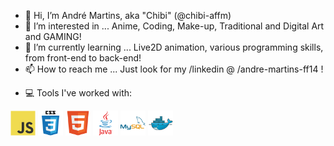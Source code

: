 - 👋 Hi, I’m André Martins, aka "Chibi" (@chibi-affm)
- 👀 I’m interested in ... Anime, Coding, Make-up, Traditional and Digital Art and GAMING!
- 🌱 I’m currently learning ... Live2D animation, various programming skills, from front-end to back-end!
- 📫 How to reach me ... Just look for my /linkedin @ /andre-martins-ff14 !

<!---
chibi-affm/chibi-affm is a ✨ special ✨ repository because its `README.md` (this file) appears on your GitHub profile.
You can click the Preview link to take a look at your changes.
--->
- 💻 Tools I've worked with:
<p align= left>
<img src="https://raw.githubusercontent.com/devicons/devicon/master/icons/javascript/javascript-original.svg" alt="javascript" width="40" height="40" />
<img src="https://raw.githubusercontent.com/devicons/devicon/master/icons/css3/css3-original-wordmark.svg" alt="css3" width="40" height="40" />
<img src="https://raw.githubusercontent.com/devicons/devicon/master/icons/html5/html5-original.svg" alt="html5" width="40" height="40" />
<img src="https://raw.githubusercontent.com/devicons/devicon/master/icons/java/java-original-wordmark.svg" alt="java" width="40" height="40" />
<img src="https://raw.githubusercontent.com/devicons/devicon/master/icons/mysql/mysql-original-wordmark.svg" alt="mysql" width="40" height="40" />
<img src="https://raw.githubusercontent.com/devicons/devicon/master/icons/docker/docker-original.svg" alt="Docker" width="40" height="40" />
</p>
